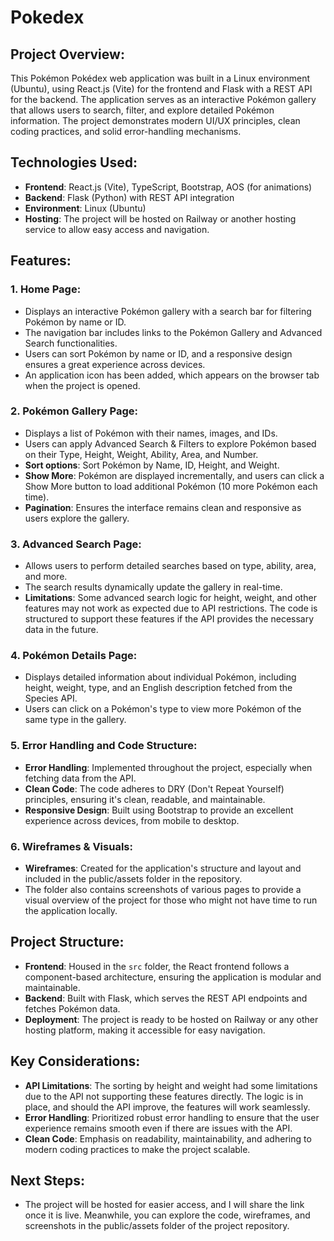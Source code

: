 # Pokedex

## Project Overview:
This Pokémon Pokédex web application was built in a Linux environment (Ubuntu), using React.js (Vite) for the frontend and Flask with a REST API for the backend. The application serves as an interactive Pokémon gallery that allows users to search, filter, and explore detailed Pokémon information. The project demonstrates modern UI/UX principles, clean coding practices, and solid error-handling mechanisms.

## Technologies Used:
- **Frontend**: React.js (Vite), TypeScript, Bootstrap, AOS (for animations)
- **Backend**: Flask (Python) with REST API integration
- **Environment**: Linux (Ubuntu)
- **Hosting**: The project will be hosted on Railway or another hosting service to allow easy access and navigation.

## Features:

### 1. Home Page:
- Displays an interactive Pokémon gallery with a search bar for filtering Pokémon by name or ID.
- The navigation bar includes links to the Pokémon Gallery and Advanced Search functionalities.
- Users can sort Pokémon by name or ID, and a responsive design ensures a great experience across devices.
- An application icon has been added, which appears on the browser tab when the project is opened.

### 2. Pokémon Gallery Page:
- Displays a list of Pokémon with their names, images, and IDs.
- Users can apply Advanced Search & Filters to explore Pokémon based on their Type, Height, Weight, Ability, Area, and Number.
- **Sort options**: Sort Pokémon by Name, ID, Height, and Weight.
- **Show More**: Pokémon are displayed incrementally, and users can click a Show More button to load additional Pokémon (10 more Pokémon each time).
- **Pagination**: Ensures the interface remains clean and responsive as users explore the gallery.

### 3. Advanced Search Page:
- Allows users to perform detailed searches based on type, ability, area, and more.
- The search results dynamically update the gallery in real-time.
- **Limitations**: Some advanced search logic for height, weight, and other features may not work as expected due to API restrictions. The code is structured to support these features if the API provides the necessary data in the future.

### 4. Pokémon Details Page:
- Displays detailed information about individual Pokémon, including height, weight, type, and an English description fetched from the Species API.
- Users can click on a Pokémon's type to view more Pokémon of the same type in the gallery.

### 5. Error Handling and Code Structure:
- **Error Handling**: Implemented throughout the project, especially when fetching data from the API.
- **Clean Code**: The code adheres to DRY (Don't Repeat Yourself) principles, ensuring it's clean, readable, and maintainable.
- **Responsive Design**: Built using Bootstrap to provide an excellent experience across devices, from mobile to desktop.

### 6. Wireframes & Visuals:
- **Wireframes**: Created for the application's structure and layout and included in the public/assets folder in the repository.
- The folder also contains screenshots of various pages to provide a visual overview of the project for those who might not have time to run the application locally.

## Project Structure:
- **Frontend**: Housed in the `src` folder, the React frontend follows a component-based architecture, ensuring the application is modular and maintainable.
- **Backend**: Built with Flask, which serves the REST API endpoints and fetches Pokémon data.
- **Deployment**: The project is ready to be hosted on Railway or any other hosting platform, making it accessible for easy navigation.

## Key Considerations:
- **API Limitations**: The sorting by height and weight had some limitations due to the API not supporting these features directly. The logic is in place, and should the API improve, the features will work seamlessly.
- **Error Handling**: Prioritized robust error handling to ensure that the user experience remains smooth even if there are issues with the API.
- **Clean Code**: Emphasis on readability, maintainability, and adhering to modern coding practices to make the project scalable.

## Next Steps:
- The project will be hosted for easier access, and I will share the link once it is live. Meanwhile, you can explore the code, wireframes, and screenshots in the public/assets folder of the project repository.
